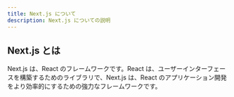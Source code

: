 ```yaml
---
title: Next.js について
description: Next.js についての説明
---
```


## Next.js とは

Next.js は、React のフレームワークです。React は、ユーザーインターフェースを構築するためのライブラリで、Next.js は、React のアプリケーション開発をより効率的にするための強力なフレームワークです。
